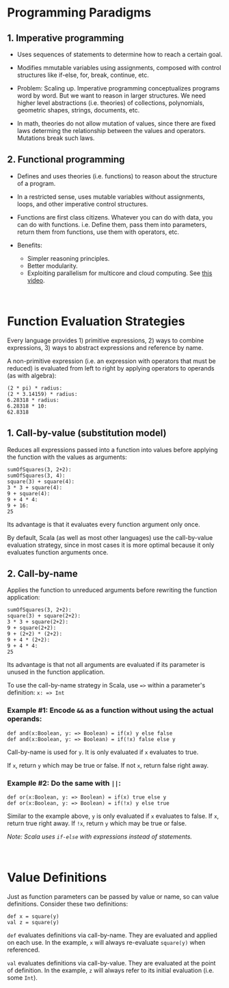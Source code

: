 # Programming Paradigms

## 1. Imperative programming

- Uses sequences of statements to determine how to reach a certain goal.

- Modifies mmutable variables using assignments, composed with control structures like if-else, for, break, continue, etc.

- Problem: Scaling up. Imperative programming conceptualizes programs word by word. But we want to reason in larger structures. We need higher level abstractions (i.e. theories) of collections, polynomials, geometric shapes, strings, documents, etc.

- In math, theories do not allow mutation of values, since there are fixed laws determing the relationship between the values and operators. Mutations break such laws.

## 2. Functional programming

- Defines and uses theories (i.e. functions) to reason about the structure of a program.

- In a restricted sense, uses mutable variables without assignments, loops, and other imperative control structures.

- Functions are first class citizens. Whatever you can do with data, you can do with functions. i.e. Define them, pass them into parameters, return them from functions, use them with operators, etc.

- Benefits:
  - Simpler reasoning principles.
  - Better modularity.
  - Exploiting parallelism for multicore and cloud computing. See [this video](https://www.youtube.com/watch?v=3jg1AheF4n0).

<br>

# Function Evaluation Strategies

Every language provides 1) primitive expressions, 2) ways to combine expressions, 3) ways to abstract expressions and reference by name.

A non-primitive expression (i.e. an expression with operators that must be reduced) is evaluated from left to right by applying operators to operands (as with algebra):

```
(2 * pi) * radius:
(2 * 3.14159) * radius:
6.28318 * radius:
6.28318 * 10:
62.8318
```

## 1. Call-by-value (substitution model)

Reduces all expressions passed into a function into values before applying the function with the values as arguments:

```
sumOfSquares(3, 2+2):
sumOfSquares(3, 4):
square(3) + square(4):
3 * 3 + square(4):
9 + square(4):
9 + 4 * 4:
9 + 16:
25
```

Its advantage is that it evaluates every function argument only once.

By default, Scala (as well as most other languages) use the call-by-value evaluation strategy, since in most cases it is more optimal because it only evaluates function arguments once.

## 2. Call-by-name

Applies the function to unreduced arguments before rewriting the function application:

```
sumOfSquares(3, 2+2):
square(3) + square(2+2):
3 * 3 + square(2+2):
9 + square(2+2):
9 + (2+2) * (2+2):
9 + 4 * (2+2):
9 + 4 * 4:
25
```

Its advantage is that not all arguments are evaluated if its parameter is unused in the function application.

To use the call-by-name strategy in Scala, use `=>` within a parameter's definition: `x: => Int`

### Example #1: Encode `&&` as a function without using the actual operands:

```
def and(x:Boolean, y: => Boolean) = if(x) y else false
def and(x:Boolean, y: => Boolean) = if(!x) false else y
```

Call-by-name is used for `y`. It is only evaluated if `x` evaluates to true.

If `x`, return `y` which may be true or false. If not `x`, return false right away.

### Example #2: Do the same with `||`:

```
def or(x:Boolean, y: => Boolean) = if(x) true else y
def or(x:Boolean, y: => Boolean) = if(!x) y else true
```

Similar to the example above, `y` is only evaluated if `x` evaluates to false.
If `x`, return true right away. If `!x`, return `y` which may be true or false.

_Note: Scala uses `if-else` with expressions instead of statements._

<br>

# Value Definitions

Just as function parameters can be passed by value or name, so can value definitions. Consider these two definitions:

```
def x = square(y)
val z = square(y)
```

`def` evaluates definitions via call-by-name. They are evaluated and applied on each use. In the example, `x` will always re-evaluate `square(y)` when referenced.

`val` evaluates definitions via call-by-value. They are evaluated at the point of definition. In the example, `z` will always refer to its initial evaluation (i.e. some `Int`).
